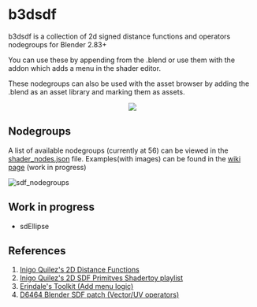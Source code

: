 # b3dsdf

b3dsdf is a collection of 2d signed distance functions and operators nodegroups for Blender 2.83+

You can use these by appending from the .blend or use them with the addon which adds a menu in the shader editor.

These nodegroups can also be used with the asset browser by adding the .blend as an asset library and marking them as assets.

<p align="center">
  <img src="https://user-images.githubusercontent.com/830253/163708008-8ea814c3-f86f-48c8-835a-322e46d2b1e3.gif">
</p>

## Nodegroups

A list of available nodegroups (currently at 56) can be viewed in the [shader_nodes.json](https://github.com/williamchange/b3dsdf/blob/master/shader_nodes.json) file. Examples(with images) can be found in the [wiki page](https://github.com/williamchange/b3dsdf/wiki/Examples) (work in progress)

![sdf_nodegroups](https://user-images.githubusercontent.com/830253/163738960-aa0e8615-6f7d-4623-937f-34c1d5a26a00.png)

## Work in progress

- sdEllipse

## References

1. [Inigo Quilez's 2D Distance Functions](https://www.iquilezles.org/www/articles/distfunctions2d/distfunctions2d.htm)
2. [Inigo Quilez's 2D SDF Primitves Shadertoy playlist](https://www.shadertoy.com/playlist/MXdSRf)
3. [Erindale's Toolkit (Add menu logic)](https://erindale.gumroad.com/l/erintools)
4. [D6464 Blender SDF patch (Vector/UV operators)](https://developer.blender.org/D6464)
